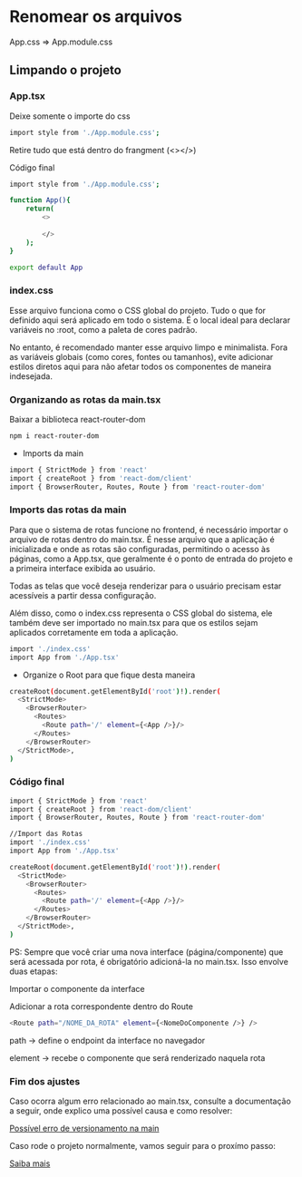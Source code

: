 # Renomear os arquivos 

App.css => App.module.css

## Limpando o projeto

### App.tsx

Deixe somente o importe do css

```bash
import style from './App.module.css';
```

Retire tudo que está dentro do frangment (<></>) 

Código final 

```bash
import style from './App.module.css';

function App(){
    return(
        <>
            
        </>
    );
}

export default App
```

### index.css

Esse arquivo funciona como o CSS global do projeto. Tudo o que for definido aqui será aplicado em todo o sistema. É o local ideal para declarar variáveis no :root, como a paleta de cores padrão.

No entanto, é recomendado manter esse arquivo limpo e minimalista. Fora as variáveis globais (como cores, fontes ou tamanhos), evite adicionar estilos diretos aqui para não afetar todos os componentes de maneira indesejada.

### Organizando as rotas da main.tsx

Baixar a biblioteca react-router-dom

```bash
npm i react-router-dom
```

- Imports da main

```bash
import { StrictMode } from 'react'
import { createRoot } from 'react-dom/client'
import { BrowserRouter, Routes, Route } from 'react-router-dom'
```

### Imports das rotas da main

Para que o sistema de rotas funcione no frontend, é necessário importar o arquivo de rotas dentro do main.tsx. É nesse arquivo que a aplicação é inicializada e onde as rotas são configuradas, permitindo o acesso às páginas, como a App.tsx, que geralmente é o ponto de entrada do projeto e a primeira interface exibida ao usuário.

Todas as telas que você deseja renderizar para o usuário precisam estar acessíveis a partir dessa configuração.

Além disso, como o index.css representa o CSS global do sistema, ele também deve ser importado no main.tsx para que os estilos sejam aplicados corretamente em toda a aplicação.

```bash
import './index.css'
import App from './App.tsx'
```

- Organize o Root para que fique desta maneira
```bash
createRoot(document.getElementById('root')!).render(
  <StrictMode>
    <BrowserRouter>
      <Routes>
        <Route path='/' element={<App />}/>
      </Routes>
    </BrowserRouter>
  </StrictMode>,
)
```
### Código final 

```bash
import { StrictMode } from 'react'
import { createRoot } from 'react-dom/client'
import { BrowserRouter, Routes, Route } from 'react-router-dom'

//Import das Rotas 
import './index.css'
import App from './App.tsx'

createRoot(document.getElementById('root')!).render(
  <StrictMode>
    <BrowserRouter>
      <Routes>
        <Route path='/' element={<App />}/>
      </Routes>
    </BrowserRouter>
  </StrictMode>,
)
```

PS: Sempre que você criar uma nova interface (página/componente) que será acessada por rota, é obrigatório adicioná-la no main.tsx. Isso envolve duas etapas:

Importar o componente da interface

Adicionar a rota correspondente dentro do Route

```bash
<Route path="/NOME_DA_ROTA" element={<NomeDoComponente />} />
```

path → define o endpoint da interface no navegador

element → recebe o componente que será renderizado naquela rota

### Fim dos ajustes

Caso ocorra algum erro relacionado ao main.tsx, consulte a documentação a seguir, onde explico uma possível causa e como resolver:

[Possível erro de versionamento na main](./ErroNaMain.md)

Caso rode o projeto normalmente, vamos seguir para o proxímo passo:

[Saiba mais](./ExplicacaoSistema.md)








